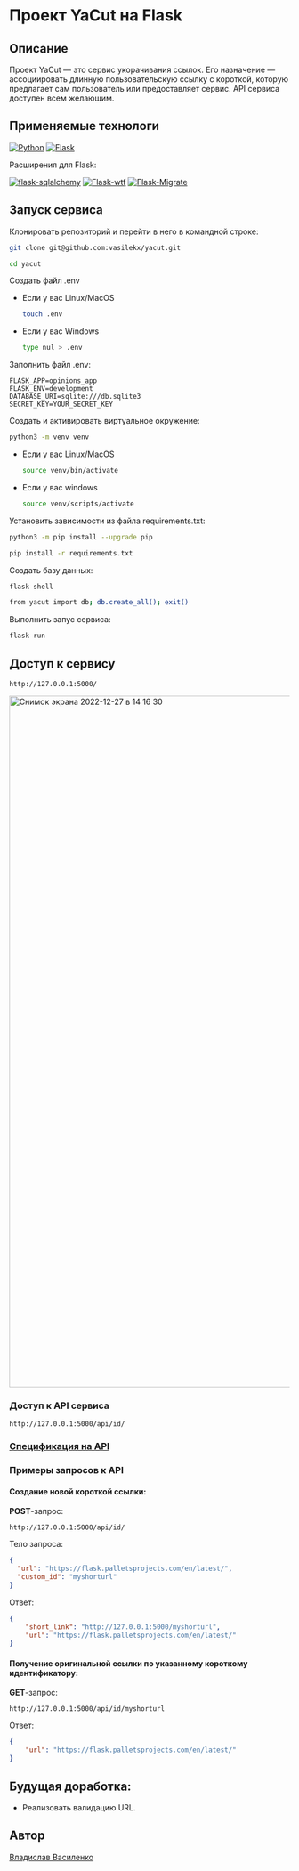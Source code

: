 # Проект YaCut на Flask

## Описание

Проект YaCut — это сервис укорачивания ссылок. Его назначение — ассоциировать длинную пользовательскую ссылку с короткой, которую предлагает сам пользователь или предоставляет сервис. API сервиса доступен всем желающим.

## Применяемые технологи

[![Python](https://img.shields.io/badge/Python-3.8-blue?style=flat-square&logo=Python&logoColor=3776AB&labelColor=d0d0d0)](https://www.python.org/)
[![Flask](https://img.shields.io/badge/Flask-2.0.2-blue?style=flat-square&logo=Flask&logoColor=3776AB&labelColor=d0d0d0)](https://flask.palletsprojects.com/en/latest/)

Расширения для Flask:

[![flask-sqlalchemy](https://img.shields.io/badge/Flask_SQLAlchemy-2.5.1-blue?style=flat-square&logoColor=3776AB&labelColor=d0d0d0)](https://flask-sqlalchemy.palletsprojects.com/en/2.x/)
[![Flask-wtf](https://img.shields.io/badge/Flask_WTF-1.0.0-blue?style=flat-square&logoColor=3776AB&labelColor=d0d0d0)](https://flask-wtf.readthedocs.io/en/latest/)
[![Flask-Migrate](https://img.shields.io/badge/Flask_Migrate-3.1.0-blue?style=flat-square&logoColor=3776AB&labelColor=d0d0d0)](https://flask-migrate.readthedocs.io/en/latest/index.html)

## Запуск сервиса

Клонировать репозиторий и перейти в него в командной строке:

```bash
git clone git@github.com:vasilekx/yacut.git
```

```bash
cd yacut
```

Создать файл .env

* Если у вас Linux/MacOS
    ```bash
    touch .env
    ```

* Если у вас Windows

    ```bash
    type nul > .env
    ```

Заполнить файл .env:

```
FLASK_APP=opinions_app
FLASK_ENV=development
DATABASE_URI=sqlite:///db.sqlite3
SECRET_KEY=YOUR_SECRET_KEY
```

Cоздать и активировать виртуальное окружение:

```bash
python3 -m venv venv
```

* Если у вас Linux/MacOS

    ```bash
    source venv/bin/activate
    ```

* Если у вас windows

    ```bash
    source venv/scripts/activate
    ```

Установить зависимости из файла requirements.txt:

```bash
python3 -m pip install --upgrade pip
```

```bash
pip install -r requirements.txt
```

Создать базу данных:
```bash
flask shell
```

```bash
from yacut import db; db.create_all(); exit()
```

Выполнить запус сервиса:

```bash
flask run
```

## Доступ к сервису
```http
http://127.0.0.1:5000/
```
<img width="1243" alt="Снимок экрана 2022-12-27 в 14 16 30" src="https://user-images.githubusercontent.com/11489198/209658961-01755882-52f7-4681-a6e6-d1c9dc280f17.png">


### Доступ к API сервиса
```http
http://127.0.0.1:5000/api/id/
```

### [Спецификация на API](openapi.yml)

### Примеры запросов к API

#### Создание новой короткой ссылки:

**POST**-запрос:

```http
http://127.0.0.1:5000/api/id/
```

Тело запроса:

```json
{
  "url": "https://flask.palletsprojects.com/en/latest/",
  "custom_id": "myshorturl"
}
```

Ответ:

```json
{
    "short_link": "http://127.0.0.1:5000/myshorturl",
    "url": "https://flask.palletsprojects.com/en/latest/"
}
```

#### Получение оригинальной ссылки по указанному короткому идентификатору:

**GET**-запрос:

```http
http://127.0.0.1:5000/api/id/myshorturl
```

Ответ:

```json
{
    "url": "https://flask.palletsprojects.com/en/latest/"
}
```

## Будущая доработка:
 * Реализовать валидацию URL.

## Автор
[Владислав Василенко](https://github.com/vasilekx)

